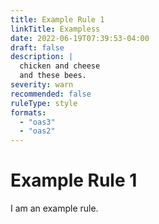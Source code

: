 ```yaml
---
title: Example Rule 1
linkTitle: Exampless
date: 2022-06-19T07:39:53-04:00
draft: false
description: |
  chicken and cheese
  and these bees.
severity: warn
recommended: false
ruleType: style
formats:
  - "oas3"
  - "oas2"
---
```


# Example Rule 1

I am an example rule.